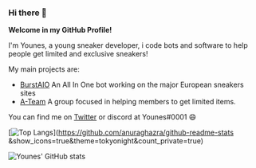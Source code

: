 ### Hi there 👋

**Welcome in my GitHub Profile!**

I'm Younes, a young sneaker developer, i code bots and software to help people get limited and exclusive sneakers!

My main projects are:

- [BurstAIO](https://burstaio.com) An All In One bot working on the major European sneakers sites
- [A-Team](https://ateam-eu.com) A group focused in helping members to get limited items.

You can find me on [Twitter](https://twitter.com/you_aio) or discord at Younes#0001 😄

[![Top Langs](https://github-readme-stats.vercel.app/api/top-langs/?username=younesdev1)](https://github.com/anuraghazra/github-readme-stats &show_icons=true&theme=tokyonight&count_private=true)



![Younes' GitHub stats](https://github-readme-stats.vercel.app/api?username=younesdev1&show_icons=true&theme=tokyonight&count_private=true)
